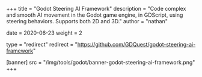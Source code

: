 +++
title = "Godot Steering AI Framework"
description = "Code complex and smooth AI movement in the Godot game engine, in GDScript, using steering behaviors. Supports both 2D and 3D."
author = "nathan"

date = 2020-06-23
weight = 2

type = "redirect"
redirect = "https://github.com/GDQuest/godot-steering-ai-framework"

[banner]
src = "/img/tools/godot/banner-godot-steering-ai-framework.png"
+++


